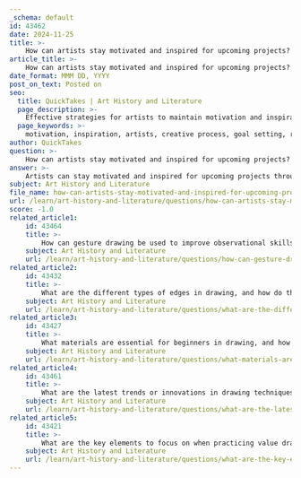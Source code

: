 ```yaml
---
_schema: default
id: 43462
date: 2024-11-25
title: >-
    How can artists stay motivated and inspired for upcoming projects?
article_title: >-
    How can artists stay motivated and inspired for upcoming projects?
date_format: MMM DD, YYYY
post_on_text: Posted on
seo:
  title: QuickTakes | Art History and Literature
  page_description: >-
    Effective strategies for artists to maintain motivation and inspiration for their upcoming projects, including goal setting, engaging with other artists, and embracing challenges.
  page_keywords: >-
    motivation, inspiration, artists, creative process, goal setting, routines, collaboration, challenges, self-compassion, exploration, art techniques, artistic journey
author: QuickTakes
question: >-
    How can artists stay motivated and inspired for upcoming projects?
answer: >-
    Artists can stay motivated and inspired for upcoming projects through a variety of practical strategies. Here are some effective tips:\n\n1. **Set Clear Goals**: Establishing both short-term and long-term goals can provide direction and a sense of purpose. Break down larger goals into manageable tasks to track progress and maintain motivation. For instance, setting weekly, monthly, and yearly goals can help you stay focused on your artistic journey.\n\n2. **Maintain a Routine**: Consistency is key in the creative process. Show up at your studio or workspace regularly, even when inspiration feels lacking. Engaging in daily practices, such as organizing materials or reviewing your sketchbook, can stimulate creativity and keep you in the habit of creating.\n\n3. **Seek Inspiration from the World Around You**: Artists often find inspiration in their surroundings. Take time to explore new locations, cultures, and experiences. This exposure can provide fresh perspectives and ideas for your work.\n\n4. **Engage with Other Artists**: Collaboration and interaction with fellow artists can be incredibly motivating. Sharing ideas, seeking feedback, and participating in critiques can help you gain new insights and keep your creative energy flowing.\n\n5. **Embrace Challenges**: Recognize that challenges and creative blocks are a natural part of the artistic process. Instead of shying away from them, embrace these moments as opportunities for growth. Self-critique can be a valuable tool in maintaining enthusiasm and refining your creative process.\n\n6. **Celebrate Achievements**: Acknowledge and celebrate your accomplishments, no matter how small. This practice can boost your confidence and reinforce your commitment to your artistic goals.\n\n7. **Explore New Materials and Techniques**: Experimenting with different mediums or techniques can reignite your passion for art. Trying something new can lead to unexpected discoveries and inspire fresh ideas.\n\n8. **Stay Informed and Inspired**: Read art books, magazines, and blogs to stay connected with the art community. Engaging with the work of other artists can provide motivation and spark new ideas.\n\n9. **Create a 365-Day Project**: Consider undertaking a year-long project where you create something every day. This can help you become more prolific and generate a wealth of ideas over time.\n\n10. **Practice Self-Compassion**: Understand that motivation can ebb and flow. Be kind to yourself during periods of low inspiration, and remember that persistence is essential for artistic growth.\n\nBy implementing these strategies, artists can cultivate a sustainable motivation that supports their creative endeavors and helps them navigate the ups and downs of the artistic journey.
subject: Art History and Literature
file_name: how-can-artists-stay-motivated-and-inspired-for-upcoming-projects.md
url: /learn/art-history-and-literature/questions/how-can-artists-stay-motivated-and-inspired-for-upcoming-projects
score: -1.0
related_article1:
    id: 43464
    title: >-
        How can gesture drawing be used to improve observational skills?
    subject: Art History and Literature
    url: /learn/art-history-and-literature/questions/how-can-gesture-drawing-be-used-to-improve-observational-skills
related_article2:
    id: 43432
    title: >-
        What are the different types of edges in drawing, and how do they affect the overall composition?
    subject: Art History and Literature
    url: /learn/art-history-and-literature/questions/what-are-the-different-types-of-edges-in-drawing-and-how-do-they-affect-the-overall-composition
related_article3:
    id: 43427
    title: >-
        What materials are essential for beginners in drawing, and how should they prepare them?
    subject: Art History and Literature
    url: /learn/art-history-and-literature/questions/what-materials-are-essential-for-beginners-in-drawing-and-how-should-they-prepare-them
related_article4:
    id: 43461
    title: >-
        What are the latest trends or innovations in drawing techniques?
    subject: Art History and Literature
    url: /learn/art-history-and-literature/questions/what-are-the-latest-trends-or-innovations-in-drawing-techniques
related_article5:
    id: 43421
    title: >-
        What are the key elements to focus on when practicing value drawing?
    subject: Art History and Literature
    url: /learn/art-history-and-literature/questions/what-are-the-key-elements-to-focus-on-when-practicing-value-drawing
---
```


&nbsp;
